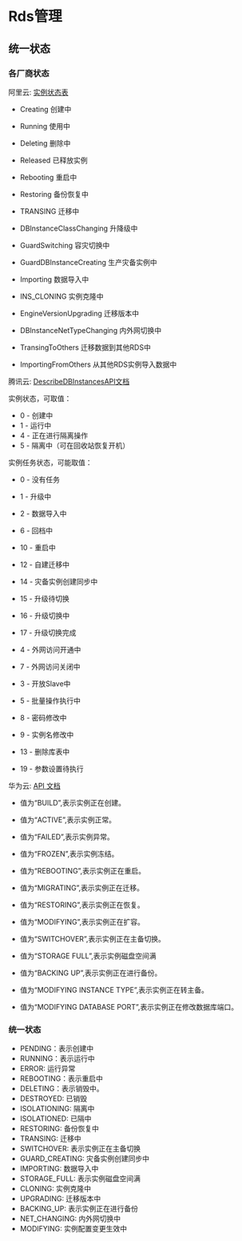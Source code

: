 # Rds管理


## 统一状态

### 各厂商状态

阿里云: [实例状态表](https://help.aliyun.com/document_detail/26315.html?spm=api-workbench.API%20Explorer.0.0.84161e0fyL4SoF)
+ Creating	创建中
+ Running	使用中
+ Deleting	删除中
+ Released	已释放实例
+ Rebooting	重启中
+ Restoring	备份恢复中
+ TRANSING	迁移中
+ DBInstanceClassChanging	升降级中
+ GuardSwitching	容灾切换中
+ GuardDBInstanceCreating	生产灾备实例中
+ Importing	数据导入中
+ INS_CLONING	实例克隆中
+ EngineVersionUpgrading	迁移版本中
+ DBInstanceNetTypeChanging	内外网切换中

+ TransingToOthers	迁移数据到其他RDS中
+ ImportingFromOthers	从其他RDS实例导入数据中


腾讯云: [DescribeDBInstancesAPI文档](https://console.cloud.tencent.com/api/explorer?Product=cdb&Version=2017-03-20&Action=DescribeDBInstances&SignVersion=)

实例状态，可取值：
+ 0 - 创建中
+ 1 - 运行中
+ 4 - 正在进行隔离操作
+ 5 - 隔离中（可在回收站恢复开机）

实例任务状态，可能取值：
+ 0 - 没有任务

+ 1 - 升级中
+ 2 - 数据导入中
+ 6 - 回档中
+ 10 - 重启中
+ 12 - 自建迁移中
+ 14 - 灾备实例创建同步中
+ 15 - 升级待切换
+ 16 - 升级切换中
+ 17 - 升级切换完成
+ 4 - 外网访问开通中
+ 7 - 外网访问关闭中

+ 3 - 开放Slave中
+ 5 - 批量操作执行中
+ 8 - 密码修改中
+ 9 - 实例名修改中
+ 13 - 删除库表中
+ 19 - 参数设置待执行

华为云: [API 文档](https://apiexplorer.developer.huaweicloud.com/apiexplorer/doc?product=RDS&api=ListInstances)

+ 值为“BUILD”,表示实例正在创建。
+ 值为“ACTIVE”,表示实例正常。
+ 值为“FAILED”,表示实例异常。
+ 值为“FROZEN”,表示实例冻结。
+ 值为“REBOOTING”,表示实例正在重启。
+ 值为“MIGRATING”,表示实例正在迁移。
+ 值为“RESTORING”,表示实例正在恢复。
+ 值为“MODIFYING”,表示实例正在扩容。
+ 值为“SWITCHOVER”,表示实例正在主备切换。
+ 值为“STORAGE FULL”,表示实例磁盘空间满
+ 值为“BACKING UP”,表示实例正在进行备份。

+ 值为“MODIFYING INSTANCE TYPE”,表示实例正在转主备。
+ 值为“MODIFYING DATABASE PORT”,表示实例正在修改数据库端口。

### 统一状态

+ PENDING：表示创建中
+ RUNNING：表示运行中
+ ERROR: 运行异常
+ REBOOTING：表示重启中
+ DELETING：表示销毁中。
+ DESTROYED: 已销毁
+ ISOLATIONING: 隔离中
+ ISOLATIONED: 已隔中
+ RESTORING: 备份恢复中
+ TRANSING: 迁移中
+ SWITCHOVER: 表示实例正在主备切换
+ GUARD_CREATING: 灾备实例创建同步中
+ IMPORTING:  数据导入中
+ STORAGE_FULL: 表示实例磁盘空间满
+ CLONING: 实例克隆中
+ UPGRADING: 迁移版本中
+ BACKING_UP: 表示实例正在进行备份
+ NET_CHANGING: 内外网切换中
+ MODIFYING: 实例配置变更生效中